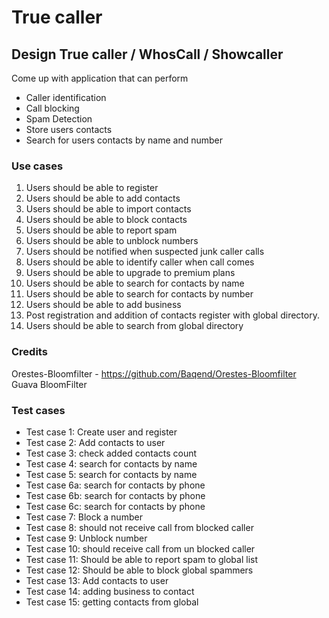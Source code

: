 # True caller

## Design True caller / WhosCall / Showcaller

Come up with application that can perform  
* Caller identification  
* Call blocking  
* Spam Detection
* Store users contacts  
* Search for users contacts by name and number 

### Use cases

1. Users should be able to register
2. Users should be able to add contacts
3. Users should be able to import contacts  
4. Users should be able to block contacts
5. Users should be able to report spam
6. Users should be able to unblock numbers
7. Users should be notified when suspected junk caller calls
8. Users should be able to identify caller when call comes
9. Users should be able to upgrade to premium plans
10. Users should be able to search for contacts by name 
11. Users should be able to search for contacts by number
12. Users should be able to add business 
13. Post registration and addition of contacts register with global directory.
14. Users should be able to search from global directory

### Credits
Orestes-Bloomfilter - https://github.com/Baqend/Orestes-Bloomfilter  
Guava BloomFilter  

### Test cases
* Test case 1: Create user and register
* Test case 2: Add contacts to user
* Test case 3: check added contacts count
* Test case 4: search for contacts by name
* Test case 5: search for contacts by name
* Test case 6a: search for contacts by phone
* Test case 6b: search for contacts by phone
* Test case 6c: search for contacts by phone
* Test case 7: Block a number
* Test case 8: should not receive call from blocked caller
* Test case 9: Unblock number
* Test case 10: should receive call from un blocked caller
* Test case 11: Should be able to report spam to global list
* Test case 12: Should be able to block global spammers
* Test case 13: Add contacts to user
* Test case 14: adding business to contact
* Test case 15: getting contacts from global
